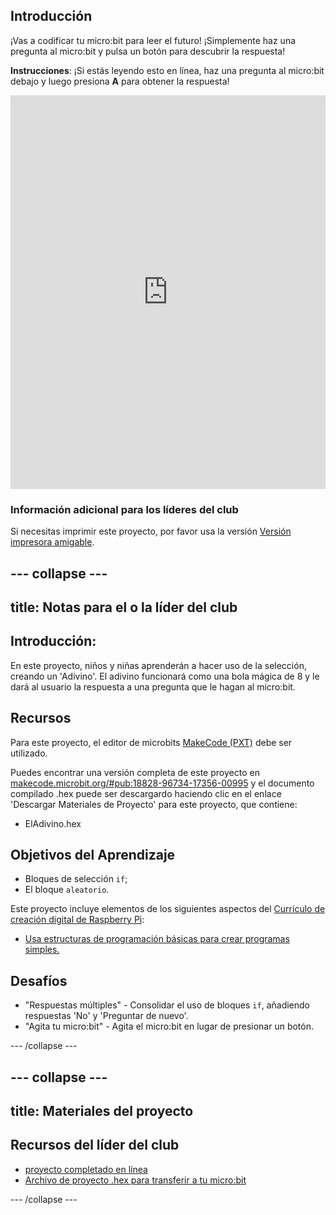 ## Introducción

¡Vas a codificar tu micro:bit para leer el futuro! ¡Simplemente haz una pregunta al micro:bit y pulsa un botón para descubrir la respuesta!

**Instrucciones**: ¡Si estás leyendo esto en línea, haz una pregunta al micro:bit debajo y luego presiona **A** para obtener la respuesta!

<div style="position:relative;height:0;padding-bottom:125%;overflow:hidden;"><iframe style="position:absolute;top:0;left:0;width:100%;height:100%;" src="https://makecode.microbit.org/---run?id=_X8jUAqb9mdfj" allowfullscreen="allowfullscreen" sandbox="allow-popups allow-scripts allow-same-origin" frameborder="0"></iframe></div>

### Información adicional para los líderes del club

Si necesitas imprimir este proyecto, por favor usa la versión [Versión impresora amigable](https://projects.raspberrypi.org/en/projects/fortune-teller/print).

## \--- collapse \---

## title: Notas para el o la líder del club

## Introducción:

En este proyecto, niños y niñas aprenderán a hacer uso de la selección, creando un 'Adivino'. El adivino funcionará como una bola mágica de 8 y le dará al usuario la respuesta a una pregunta que le hagan al micro:bit.

## Recursos

Para este proyecto, el editor de microbits [MakeCode (PXT)](http://jumpto.cc/pxt-new) debe ser utilizado.

Puedes encontrar una versión completa de este proyecto en [makecode.microbit.org/#pub:18828-96734-17356-00995](https://makecode.microbit.org/#pub:18828-96734-17356-00995) y el documento compilado .hex puede ser descargardo haciendo clic en el enlace 'Descargar Materiales de Proyecto' para este proyecto, que contiene:

* ElAdivino.hex

## Objetivos del Aprendizaje

* Bloques de selección `if`;
* El bloque `aleatorio`.

Este proyecto incluye elementos de los siguientes aspectos del [Currículo de creación digital de Raspberry Pi](http://rpf.io/curriculum):

* [Usa estructuras de programación básicas para crear programas simples.](https://www.raspberrypi.org/curriculum/programming/creator)

## Desafíos

* "Respuestas múltiples" - Consolidar el uso de bloques `if`, añadiendo respuestas 'No' y 'Preguntar de nuevo'.
* "Agita tu micro:bit" - Agita el micro:bit en lugar de presionar un botón.

\--- /collapse \---

## \--- collapse \---

## title: Materiales del proyecto

## Recursos del líder del club

* [proyecto completado en línea](https://makecode.microbit.org/#pub:18828-96734-17356-00995)
* [Archivo de proyecto .hex para transferir a tu micro:bit](resources/microbit-Fortune-Teller.hex)

\--- /collapse \---